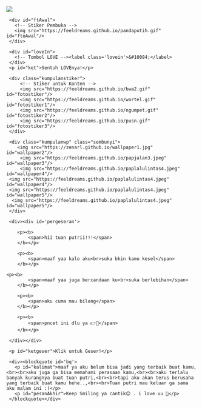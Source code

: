 <html>
<meta charset='UTF-8'/><meta content='width=device-width, initial-scale=1, user-scalable=1, minimum-scale=1, maximum-scale=5' name='viewport'/><meta content='IE=edge' http-equiv='X-UA-Compatible'/>
  
  <link rel="preconnect" href="https://fonts.googleapis.com">
  <link rel="preconnect" href="https://fonts.gstatic.com" crossorigin>
  <link href="https://fonts.googleapis.com/css2?family=Nunito+Sans:wght@400;700&display=swap" rel="stylesheet">
  <link href="https://fonts.googleapis.com/css2?family=Sono:wght@600&display=swap" rel="stylesheet">
  <link href="https://fonts.googleapis.com/css2?family=Nerko+One&display=swap" rel="stylesheet">

  <script src="https://cdn.jsdelivr.net/npm/sweetalert2@11.0.19/dist/sweetalert2.all.min.js"></script>
  <script src="https://unpkg.com/typeit@8.7.0/dist/index.umd.js"></script><link href="https://feeldreams.github.io/dibacadong/style.css" rel="stylesheet" type="text/css" />
  <script src="https://kit.fontawesome.com/4f3ce16e3e.js" crossorigin="anonymous"></script>
  
<head>
<title>Jangan marah ya - zenarl</title>
<meta name="description" content="HTML Replit Coding">

</head>
<body>
	
   <!-- Ganti Audio di sini -->
   <audio src="https://zenarl.github.io/bazzi.mp3" id="linkmp3" class="sembunyi"></audio>
   
   <div id="bodyblur">
     <!-- Wallpaper --><img src="https://zenarl.github.io/blob/main/wallpaper1.jpg" id="wallpaper"/>
   </div>
   
   <div id='Content'>

     <div id="ftAwal">
       <!-- Stiker Pembuka -->
       <img src="https://feeldreams.github.io/pandaputih.gif" id="ftoAwal"/>
     </div>

     <div id="loveIn">
       <!-- Tombol LOVE --><label class='lovein'>&#10084;</label>
     </div>
     <p id="ket">Sentuh LOVEnya!</p>

     <div class="kumpulanstiker">
         <!-- Stiker untuk Konten -->
         <img src="https://feeldreams.github.io/bwa2.gif" id="fotostiker"/>
         <img src="https://feeldreams.github.io/wortel.gif" id="fotostiker1"/>
         <img src="https://feeldreams.github.io/ngumpet.gif" id="fotostiker2"/>
         <img src="https://feeldreams.github.io/pusn.gif" id="fotostiker3"/>
     </div>
     
     <div class="kumpulanwp" class="sembunyi">
     	<img src="https://zenarl.github.io/wallpaper1.jpg" id="wallpaper2"/>
         <img src="https://feeldreams.github.io/papjalan3.jpeg" id="wallpaper3"/>
         <img src="https://feeldreams.github.io/paplalulintas4.jpeg" id="wallpaper4"/>
	 <img src="https://feeldreams.github.io/paplalulintas4.jpeg" id="wallpaper4"/>
	 <img src="https://feeldreams.github.io/paplalulintas4.jpeg" id="wallpaper5"/>
	  <img src="https://feeldreams.github.io/paplalulintas4.jpeg" id="wallpaper5"/>
     </div>
     
     <div><div id='pergeseran'>
     	
        <p><b>
	        <span>hii tuan putrii!!!</span>
        </b></p>
        
        <p><b>
	        <span>maaf yaa kalo aku<br>suka bkin kamu kesel</span>
        </b></p>
	
	<p><b>
	        <span>maaf yaa juga bercandaan ku<br>suka berlebihan</span>
        </b></p>
	
        <p><b>
	        <span>aku cuma mau bilang</span>
        </b></p>
        
        <p><b>
	        <span>pncet ini dlu ya 👉💌</span>
        </b></p>
        
     </div></div>

     <p id="ketgeser">Klik untuk Geser!</p>

     <div><blockquote id='bq'>
       <p id="kalimat">maaf ya aku belum bisa jadi yang terbaik buat kamu,<br><br>aku juga ga bisa memahami perasaan kamu,<br><br>aku terlalu banyak kurangnya buat tuan putri,<br><br>tapi aku akan terus berusaha yang terbaik buat kamu hehe..,<br><br>Tuan putri mau keluar ga sama aku malam ini :)</p>
       <p id="pesanAkhir">Keep Smiling ya cantik😊 . i love uu 🤍</p>
     </blockquote></div>
     
   </div>

<script>const body = document.querySelector("body"); const iniwp = [];iden = 1; iniwp[1] = wallpaper.src; iniwp[2] = wallpaper2.src; iniwp[3] = wallpaper3.src; iniwp[4] = wallpaper4.src; iniwp[5] = wallpaper5.src;katakata = kalimat.innerHTML;pesanAkhir2 = pesanAkhir.innerHTML;kalimat.innerHTML = "";pesanAkhir.innerHTML=""; const swalst = Swal.mixin({timer: 2500, allowOutsideClick: false, showConfirmButton: false, timerProgressBar: true, imageHeight: 90,}); audio = new Audio('' + linkmp3.src); ftganti=0;fungsi=0;fungsiAwal=0;deffotostiker=fotostiker.src;function berjatuhan() {const heart = document.createElement("div"); heart.className = "fas fa-heart"; heart.style.left = (Math.random() * 90)+"vw"; heart.style.animationDuration = (Math.random()*3)+2+"s"; body.appendChild(heart);} setInterval(function name(params) {var heartArr = document.querySelectorAll(".fa-heart"); if (heartArr.length > 100) {heartArr[0].remove()}},100);Content.style = "opacity:1;margin-top:14vh"; const swals = Swal.mixin({allowOutsideClick: false, cancelButtonColor: '#FF0040', imageHeight: 80,}); </script>
<script src="https://feeldreams.github.io/dibacadong/script.js"></script>
</body>
</html>
